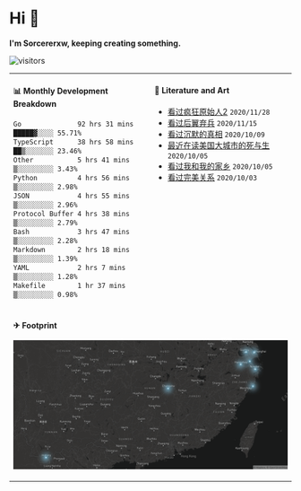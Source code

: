# Hi 👋

**I'm Sorcererxw, keeping creating something.**

![visitors](https://visitor-badge.glitch.me/badge?page_id=sorcererxw.sorcererx)

<table width="800px">
<tr>
<td valign="top" width="50%">

#### 📊 Monthly Development Breakdown

<!--START_SECTION:waka-->
```text
Go              92 hrs 31 mins █████▓░░░░ 55.71%
TypeScript      38 hrs 58 mins ██▒░░░░░░░ 23.46%
Other           5 hrs 41 mins  ▒░░░░░░░░░ 3.43%
Python          4 hrs 56 mins  ▒░░░░░░░░░ 2.98%
JSON            4 hrs 55 mins  ▒░░░░░░░░░ 2.96%
Protocol Buffer 4 hrs 38 mins  ▒░░░░░░░░░ 2.79%
Bash            3 hrs 47 mins  ▒░░░░░░░░░ 2.28%
Markdown        2 hrs 18 mins  ▒░░░░░░░░░ 1.39%
YAML            2 hrs 7 mins   ▒░░░░░░░░░ 1.28%
Makefile        1 hr 37 mins   ▒░░░░░░░░░ 0.98%
```
<!--END_SECTION:waka-->

<td valign="top" width="50%">

#### 💃 Literature and Art

<!--START_SECTION:douban-->
* [看过疯狂原始人2](http://movie.douban.com/subject/24298954/) <code>2020/11/28</code>
* [看过后翼弃兵](http://movie.douban.com/subject/32579283/) <code>2020/11/15</code>
* [看过沉默的真相](http://movie.douban.com/subject/33447642/) <code>2020/10/09</code>
* [最近在读美国大城市的死与生](https://book.douban.com/subject/34907883/) <code>2020/10/05</code>
* [看过我和我的家乡](http://movie.douban.com/subject/35051512/) <code>2020/10/05</code>
* [看过完美关系](http://movie.douban.com/subject/30221758/) <code>2020/10/03</code>

<!--END_SECTION:douban-->

</td>
</tr>
<tr>
<td colspan="2">

#### ✈ Footprint

![footprint](./footprint.png)

</td>
</tr>
</table>


